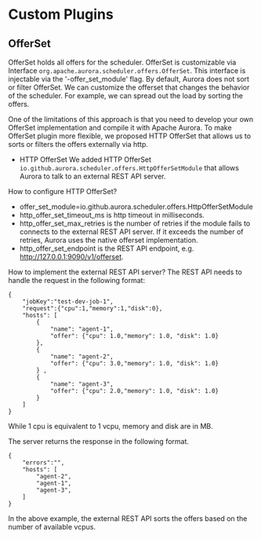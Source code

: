 Custom Plugins
==============

OfferSet
--------
OfferSet holds all offers for the scheduler. OfferSet is customizable via Interface `org.apache.aurora.scheduler.offers.OfferSet`.
This interface is injectable via the '-offer_set_module' flag.
By default, Aurora does not sort or filter OfferSet.
We can customize the offerset that changes the behavior of the scheduler.
For example, we can spread out the load by sorting the offers.

One of the limitations of this approach is that you need to develop your own OfferSet implementation and compile it with Apache Aurora.
To make OfferSet plugin more flexible, we proposed HTTP OfferSet that allows us to sorts or filters the offers externally via http.

* HTTP OfferSet
We added HTTP OfferSet `io.github.aurora.scheduler.offers.HttpOfferSetModule` that allows Aurora to talk to an external REST API server.

How to configure HTTP OfferSet?
- offer_set_module=io.github.aurora.scheduler.offers.HttpOfferSetModule 
- http_offer_set_timeout_ms is http timeout in milliseconds.
- http_offer_set_max_retries is the number of retries if the module fails to connects to the external REST API server.
If it exceeds the number of retries, Aurora uses the native offerset implementation.
- http_offer_set_endpoint is the REST API endpoint, e.g. http://127.0.0.1:9090/v1/offerset.

How to implement the external REST API server?
The REST API needs to handle the request in the following format:
```
{
    "jobKey":"test-dev-job-1",
    "request":{"cpu":1,"memory":1,"disk":0}, 
    "hosts": [
        {
            "name": "agent-1",
            "offer": {"cpu": 1.0,"memory": 1.0, "disk": 1.0}
        },
        {
            "name": "agent-2",
            "offer": {"cpu": 3.0,"memory": 1.0, "disk": 1.0}
        } ,
        {
            "name": "agent-3",
            "offer": {"cpu": 2.0,"memory": 1.0, "disk": 1.0}
        } 
    ]
}
```
While 1 cpu is equivalent to 1 vcpu, memory and disk are in MB.

The server returns the response in the following format.
```
{
    "errors":"",
    "hosts": [
        "agent-2",
        "agent-1",
        "agent-3",
    ]
}
```
In the above example, the external REST API sorts the offers based on the number of available vcpus.
